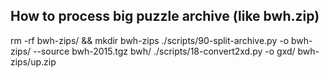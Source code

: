 ## How to process big puzzle archive (like bwh.zip)

rm -rf bwh-zips/ && mkdir bwh-zips
./scripts/90-split-archive.py -o bwh-zips/ --source bwh-2015.tgz bwh/
./scripts/18-convert2xd.py -o gxd/ bwh-zips/up.zip
